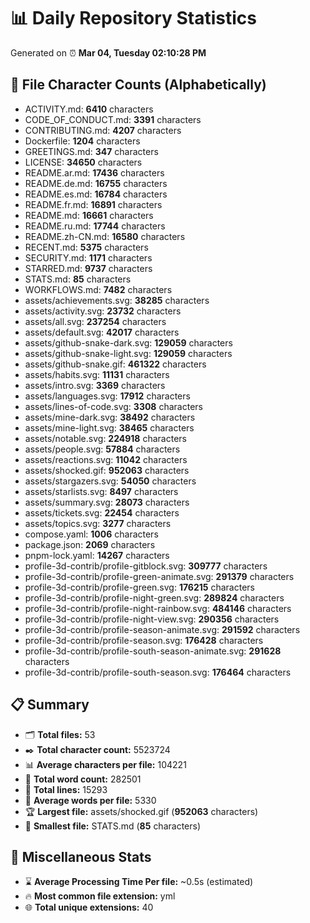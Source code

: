 # 📊 Daily Repository Statistics
Generated on ⏰ **Mar 04, Tuesday 02:10:28 PM**

## 📂 File Character Counts (Alphabetically)
- ACTIVITY.md: **6410** characters
- CODE_OF_CONDUCT.md: **3391** characters
- CONTRIBUTING.md: **4207** characters
- Dockerfile: **1204** characters
- GREETINGS.md: **347** characters
- LICENSE: **34650** characters
- README.ar.md: **17436** characters
- README.de.md: **16755** characters
- README.es.md: **16784** characters
- README.fr.md: **16891** characters
- README.md: **16661** characters
- README.ru.md: **17744** characters
- README.zh-CN.md: **16580** characters
- RECENT.md: **5375** characters
- SECURITY.md: **1171** characters
- STARRED.md: **9737** characters
- STATS.md: **85** characters
- WORKFLOWS.md: **7482** characters
- assets/achievements.svg: **38285** characters
- assets/activity.svg: **23732** characters
- assets/all.svg: **237254** characters
- assets/default.svg: **42017** characters
- assets/github-snake-dark.svg: **129059** characters
- assets/github-snake-light.svg: **129059** characters
- assets/github-snake.gif: **461322** characters
- assets/habits.svg: **11131** characters
- assets/intro.svg: **3369** characters
- assets/languages.svg: **17912** characters
- assets/lines-of-code.svg: **3308** characters
- assets/mine-dark.svg: **38492** characters
- assets/mine-light.svg: **38465** characters
- assets/notable.svg: **224918** characters
- assets/people.svg: **57884** characters
- assets/reactions.svg: **11042** characters
- assets/shocked.gif: **952063** characters
- assets/stargazers.svg: **54050** characters
- assets/starlists.svg: **8497** characters
- assets/summary.svg: **28073** characters
- assets/tickets.svg: **22454** characters
- assets/topics.svg: **3277** characters
- compose.yaml: **1006** characters
- package.json: **2069** characters
- pnpm-lock.yaml: **14267** characters
- profile-3d-contrib/profile-gitblock.svg: **309777** characters
- profile-3d-contrib/profile-green-animate.svg: **291379** characters
- profile-3d-contrib/profile-green.svg: **176215** characters
- profile-3d-contrib/profile-night-green.svg: **289824** characters
- profile-3d-contrib/profile-night-rainbow.svg: **484146** characters
- profile-3d-contrib/profile-night-view.svg: **290356** characters
- profile-3d-contrib/profile-season-animate.svg: **291592** characters
- profile-3d-contrib/profile-season.svg: **176428** characters
- profile-3d-contrib/profile-south-season-animate.svg: **291628** characters
- profile-3d-contrib/profile-south-season.svg: **176464** characters

## 📋 Summary
- 🗂️ **Total files:** 53
- ✒️ **Total character count:** 5523724
- 📊 **Average characters per file:** 104221
- 📝 **Total word count:** 282501
- 🧾 **Total lines:** 15293
- 📐 **Average words per file:** 5330
- 🏆 **Largest file:** assets/shocked.gif (**952063** characters)
- 🥉 **Smallest file:** STATS.md (**85** characters)

## 🌟 Miscellaneous Stats
- ⌛ **Average Processing Time Per file:** ~0.5s (estimated)
- 🔥 **Most common file extension:** yml
- 🌐 **Total unique extensions:** 40

